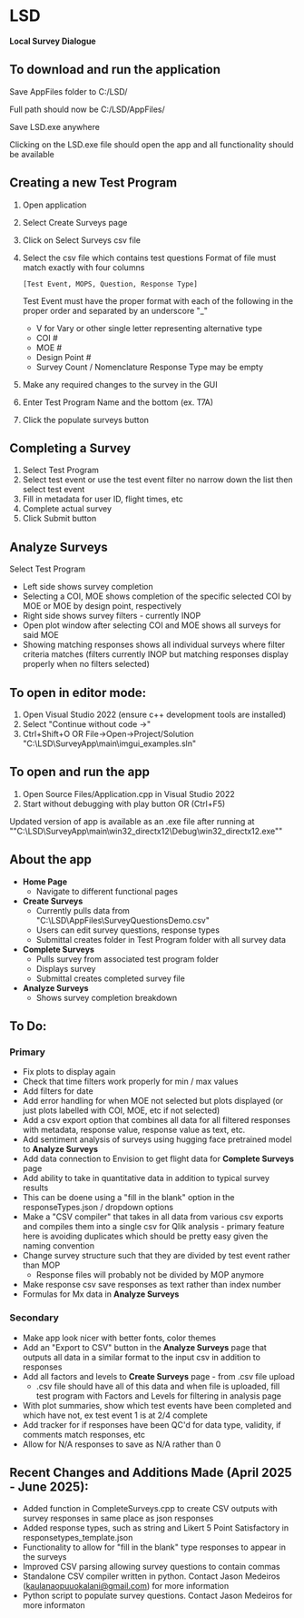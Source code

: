 # LSD
**Local Survey Dialogue**


## To download and run the application
Save AppFiles folder to C:/LSD/

Full path should now be C:/LSD/AppFiles/

Save LSD.exe anywhere

Clicking on the LSD.exe file should open the app and all functionality should be available

## Creating a new Test Program
1. Open application
2. Select Create Surveys page
3. Click on Select Surveys csv file
4. Select the csv file which contains test questions
    Format of file must match exactly with four columns

       [Test Event, MOPS, Question, Response Type]
   Test Event must have the proper format with each of the following in the proper order and separated by an underscore "_"
   - V for Vary or other single letter representing alternative type
   - COI #
   - MOE #
   - Design Point #
   - Survey Count / Nomenclature
   Response Type may be empty
6.  Make any required changes to the survey in the GUI
7.  Enter Test Program Name and the bottom (ex. T7A)
8.  Click the populate surveys button

## Completing a Survey
1. Select Test Program
2. Select test event or use the test event filter no narrow down the list then select test event
3. Fill in metadata for user ID, flight times, etc
4. Complete actual survey
5. Click Submit button

## Analyze Surveys
Select Test Program
- Left side shows survey completion
- Selecting a COI, MOE shows completion of the specific selected COI by MOE or MOE by design point, respectively
- Right side shows survey filters - currently INOP
- Open plot window after selecting COI and MOE shows all surveys for said MOE
- Showing matching responses shows all individual surveys where filter criteria matches (filters currently INOP but matching responses display properly when no filters selected)
   
## To open in editor mode:
1. Open Visual Studio 2022 (ensure c++ development tools are installed)
2. Select "Continue without code ->"
3. Ctrl+Shift+O OR File->Open->Project/Solution
    "C:\LSD\SurveyApp\main\imgui_examples.sln"

## To open and run the app
1. Open Source Files/Application.cpp in Visual Studio 2022
2. Start without debugging with play button OR (Ctrl+F5)

Updated version of app is available as an .exe file after running at ""C:\LSD\SurveyApp\main\win32_directx12\Debug\win32_directx12.exe""

## About the app

- **Home Page**
  -  Navigate to different functional pages
- **Create Surveys**
  -  Currently pulls data from "C:\LSD\AppFiles\SurveyQuestionsDemo.csv"
  -  Users can edit survey questions, response types
  -  Submittal creates folder in Test Program folder with all survey data
- **Complete Surveys**
  -  Pulls survey from associated test program folder
  -  Displays survey
  -  Submittal creates completed survey file
- **Analyze Surveys**
  -  Shows survey completion breakdown
  
  


## To Do:
### Primary
  - Fix plots to display again
  - Check that time filters work properly for min / max values
  - Add filters for date
  - Add error handling for when MOE not selected but plots displayed (or just plots labelled with COI, MOE, etc if not selected)
  - Add a csv export option that combines all data for all filtered responses with metadata, response value, response value as text, etc.
  - Add sentiment analysis of surveys using hugging face pretrained model to **Analyze Surveys**
  - Add data connection to Envision to get flight data for **Complete Surveys** page
  - Add ability to take in quantitative data in addition to typical survey results
   - This can be doene using a "fill in the blank" option in the responseTypes.json / dropdown options
   - Make a "CSV compiler" that takes in all data from various csv exports and compiles them into a single csv for Qlik analysis - primary feature here is avoiding duplicates which should be pretty easy given the naming convention
   - Change survey structure such that they are divided by test event rather than MOP
       - Response files will probably not be divided by MOP anymore
   - Make response csv save responses as text rather than index number
   - Formulas for Mx data in **Analyze Surveys**

### Secondary
  - Make app look nicer with better fonts, color themes
  - Add an "Export to CSV" button in the **Analyze Surveys** page that outputs all data in a similar format to the input csv in addition to responses
  - Add all factors and levels to **Create Surveys** page - from .csv file upload
    - .csv file should have all of this data and when file is uploaded, fill test program with Factors and Levels for filtering in analysis page
  - With plot summaries, show which test events have been completed and which have not, ex test event 1 is at 2/4 complete
  - Add tracker for if responses have been QC'd for data type, validity, if comments match responses, etc
  - Allow for N/A responses to save as N/A rather than 0

## Recent Changes and Additions Made (April 2025 - June 2025):
  - Added function in CompleteSurveys.cpp to create CSV outputs with survey responses in same place as json responses
  -  Added response types, such as string and Likert 5 Point Satisfactory in responsetypes_template.json
  -  Functionality to allow for "fill in the blank" type responses to appear in the surveys
  -  Improved CSV parsing allowing survey questions to contain commas
  -  Standalone CSV compiler written in python. Contact Jason Medeiros (kaulanaopuuokalani@gmail.com) for more information
  -  Python script to populate survey questions. Contact Jason Medeiros for more informaton
